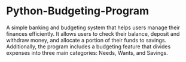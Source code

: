 # Python-Budgeting-Program
A simple banking and budgeting system that helps users manage their finances efficiently. It allows users to check their balance, deposit and withdraw money, and allocate a portion of their funds to savings. Additionally, the program includes a budgeting feature that divides expenses into three main categories: Needs, Wants, and Savings.  
